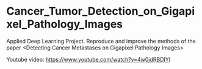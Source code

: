 # Cancer_Tumor_Detection_on_Gigapixel_Pathology_Images
Applied Deep Learning Project. Reproduce and improve the methods of the paper &lt;Detecting Cancer Metastases on Gigapixel Pathology Images>


Youtube video: https://www.youtube.com/watch?v=4w0jdRBDIYI


